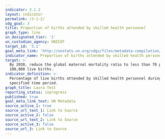 ```yaml
---
indicator: 3.1.2
layout: indicator
permalink: /3-1-2/
sdg_goal: 3
title: Proportion of births attended by skilled health personnel
graph_type: line
un_designated_tier: '1'
un_custodian_agency: UNICEF
target_id: '3.1'
goal_meta_link: 'http://unstats.un.org/sdgs/files/metadata-compilation/Metadata-Goal-3.pdf'
indicator_name: Proportion of births attended by skilled health personnel
target: >-
  By 2030, reduce the global maternal mortality ratio to less than 70 per
  100,000 live births.
indicator_definition: >-
  Percentage of live births attended by skilled health personnel during a
  specified time period.
graph_title: Laura Test
reporting_status: inprogress
published: true
goal_meta_link_text: UN Metadata
source_active_1: true
source_url_text_1: Link to Source
source_active_2: false
source_url_text_2: Link to Source
source_active_3: false
source_url_3: Link to Source
---
```

